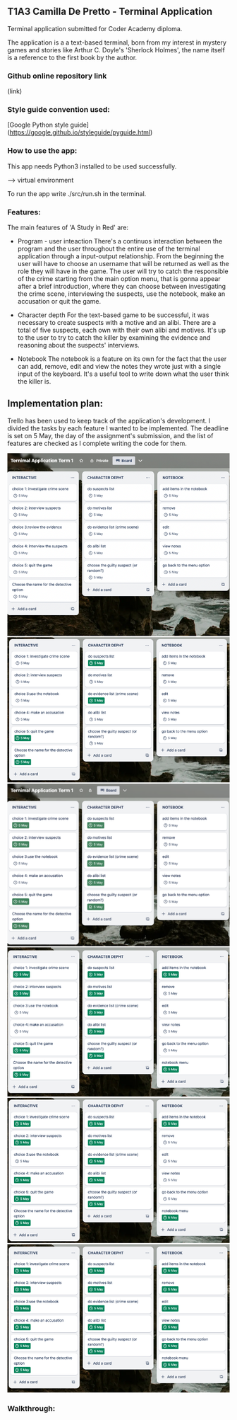 ## T1A3 Camilla De Pretto - Terminal Application
Terminal application submitted for Coder Academy diploma. 

The application is a a text-based terminal, born from my interest in mystery games and stories like Arthur C. Doyle's 'Sherlock Holmes', the name itself is a reference to the first book by the author. 

### Github online repository link
(link)

### Style guide convention used: 
[Google Python style guide] (https://google.github.io/styleguide/pyguide.html)

### How to use the app: 
This app needs Python3 installed to be used successfully. 

--> virtual environment

To run the app write ./src/run.sh in the terminal. 


### Features: 
The main features of 'A Study in Red' are: 
* Program - user inteaction
 There's a continuos interaction between the program and the user throughout the entire use of the terminal application through a input-output relationship. 
 From the beginning the user will have to choose an username that will be returned as well as the role they will have in the game. 
 The user will try to catch the responsible of the crime starting from the main option menu, that is gonna appear after a brief introduction, where they can choose between investigating the crime scene, interviewing the suspects, use the notebook, make an accusation or quit the game. 

 * Character depth
 For the text-based game to be successful, it was necessary to create suspects with a motive and an alibi. There are a total of five suspects, each own with their own alibi and motives. It's up to the user to try to catch the killer by examining the evidence and reasoning about the suspects' interviews. 

 *  Notebook
 The notebook is a feature on its own for the fact that the user can add, remove, edit and view the notes they wrote just with a single input of the keyboard. 
 It's a useful tool to write down what the user think the killer is. 

## Implementation plan: 
Trello has been used to keep track of the application's development. I divided the tasks by each feature I wanted to be implemented. 
The deadline is set on 5 May, the day of the assignment's submission, and the list of features are checked as I complete writing the code for them. 

![Screenshot 1](./docs/Screenshot%201.png)
![Screenshot 2](./docs/Screenshot%202.png)
![Screenshot 3](./docs/Screenshot%203.png)
![Screenshot 4](./docs/Screenshot%204.png)
![Screenshot 5](./docs/Screenshot%205.png)
![Scrrenshot 6](./docs/Screenshot%206.png)


### Walkthrough: 


